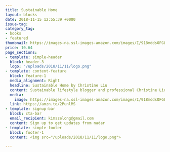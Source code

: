 ```yaml
---
title: Sustainable Home
layout: blocks
date: 2018-11-15 12:55:39 +0000
issue-tag:
category_tag:
- books
- featured
thumbnail: https://images-na.ssl-images-amazon.com/images/I/918mddsOFGL.jpg
price: 10.64
page_sections:
- template: simple-header
  block: header-3
  logo: "/uploads/2018/11/11/logo.png"
- template: content-feature
  block: feature-1
  media_alignment: Right
  headline: Sustainable Home by Christine Liu
  content: Sustainable lifestyle blogger and professional Christine Liu takes you on a tour through the rooms of your home – the living area, kitchen, bedroom and bathroom – offering tips, tricks and 18 step-by-step projects designed to help you lead a more low-impact lifestyle.
  media:
    image: https://images-na.ssl-images-amazon.com/images/I/918mddsOFGL.jpg
  link: https://amzn.to/2PunlMS
- template: signup-bar
  block: cta-bar
  email_recipient: kimszelong@gmail.com
  content: Sign up to get updates from nadar
- template: simple-footer
  block: footer-1
  content: <img src="/uploads/2018/11/11/logo.png">

---
```

